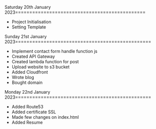 Saturday 20th January 2023==============================================

- Project Initialisation
- Setting Template

Sunday 21st January 2023================================================

- Implement contact form handle function js
- Created API Gateway
- Created lambda function for post
- Upload website to s3 bucket
- Added Cloudfront
- Wrote blog
- Bought domain

Monday 22nd January 2023================================================

- Added Route53
- Added certificate SSL
- Made few changes on index.html
- Added Resume